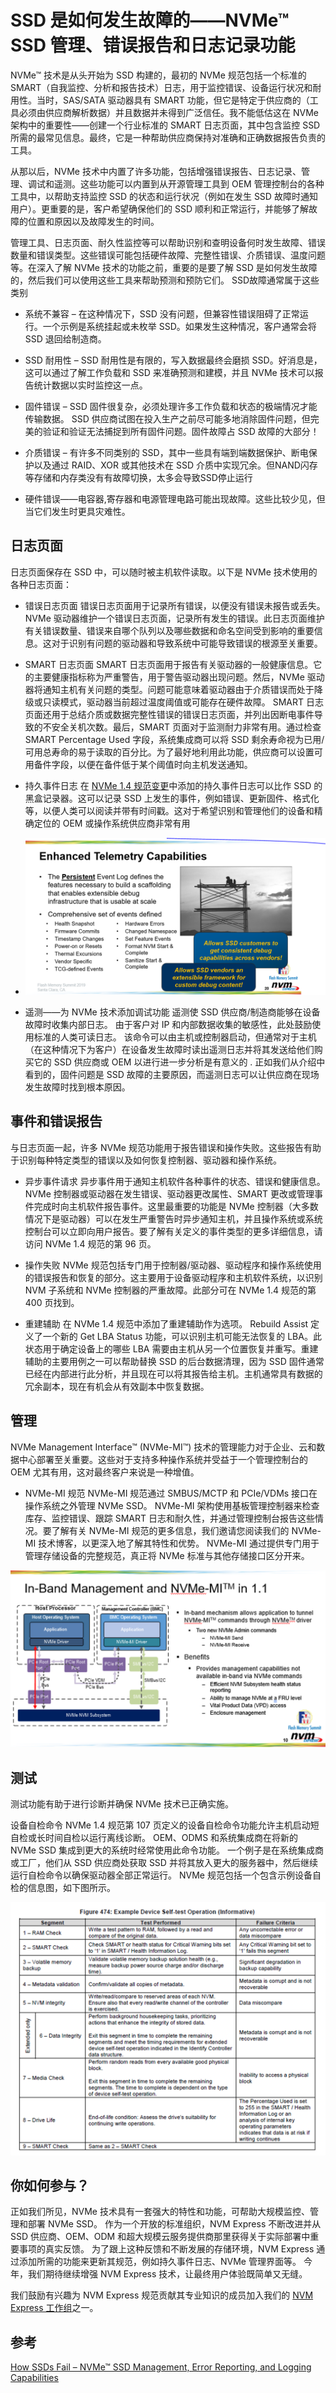 # SSD 是如何发生故障的——NVMe™ SSD 管理、错误报告和日志记录功能

NVMe™ 技术是从头开始为 SSD 构建的，最初的 NVMe 规范包括一个标准的 SMART（自我监控、分析和报告技术）日志，用于监控错误、设备运行状况和耐用性。当时，SAS/SATA 驱动器具有 SMART 功能，但它是特定于供应商的（工具必须由供应商解析数据）并且数据并未得到广泛信任。我不能低估这在 NVMe 架构中的重要性——创建一个行业标准的 SMART 日志页面，其中包含监控 SSD 所需的最常见信息。最终，它是一种帮助供应商保持对准确和正确数据报告负责的工具。

从那以后，NVMe 技术中内置了许多功能，包括增强错误报告、日志记录、管理、调试和遥测。这些功能可以内置到从开源管理工具到 OEM 管理控制台的各种工具中，以帮助支持监控 SSD 的状态和运行状况（例如在发生 SSD 故障时通知用户）。更重要的是，客户希望确保他们的 SSD 顺利和正常运行，并能够了解故障的位置和原因以及故障发生的时间。

管理工具、日志页面、耐久性监控等可以帮助识别和查明设备何时发生故障、错误数量和错误类型。这些错误可能包括硬件故障、完整性错误、介质错误、温度问题等。在深入了解 NVMe 技术的功能之前，重要的是要了解 SSD 是如何发生故障的，然后我们可以使用这些工具来帮助预测和预防它们。 SSD故障通常属于这些类别

- 系统不兼容 – 在这种情况下，SSD 没有问题，但兼容性错误阻碍了正常运行。一个示例是系统挂起或未枚举 SSD。如果发生这种情况，客户通常会将 SSD 退回给制造商。

- SSD 耐用性 – SSD 耐用性是有限的，写入数据最终会磨损 SSD。好消息是，这可以通过了解工作负载和 SSD 来准确预测和建模，并且 NVMe 技术可以报告统计数据以实时监控这一点。

- 固件错误 – SSD 固件很复杂，必须处理许多工作负载和状态的极端情况才能传输数据。 SSD 供应商试图在投入生产之前尽可能多地消除固件问题，但完美的验证和验证无法捕捉到所有固件问题。固件故障占 SSD 故障的大部分！

- 介质错误 – 有许多不同类别的 SSD，其中一些具有端到端数据保护、断电保护以及通过 RAID、XOR 或其他技术在 SSD 介质中实现冗余。但NAND闪存等存储和内存类没有有故障切换，太多会导致SSD停止运行

- 硬件错误——电容器,寄存器和电源管理电路可能出现故障。这些比较少见，但当它们发生时更具灾难性。

  

## 日志页面

日志页面保存在 SSD 中，可以随时被主机软件读取。以下是 NVMe 技术使用的各种日志页面：

- 错误日志页面
  错误日志页面用于记录所有错误，以便没有错误未报告或丢失。 NVMe 驱动器维护一个错误日志页面，记录所有发生的错误。此日志页面维护有关错误数量、错误来自哪个队列以及哪些数据和命名空间受到影响的重要信息。这对于识别有问题的驱动器和导致系统中可能导致错误的根源至关重要。

- SMART 日志页面
  SMART 日志页面用于报告有关驱动器的一般健康信息。它的主要健康指标称为严重警告，用于警告驱动器出现问题。然后，NVMe 驱动器将通知主机有关问题的类型。问题可能意味着驱动器由于介质错误而处于降级或只读模式，驱动器当前超过温度阈值或可能存在硬件故障。 SMART 日志页面还用于总结介质或数据完整性错误的错误日志页面，并列出因断电事件导致的不安全关机次数。最后，SMART 页面对于监测耐力非常有用。通过检查 SMART Percentage Used 字段，系统集成商可以将 SSD 剩余寿命视为已用/可用总寿命的易于读取的百分比。为了最好地利用此功能，供应商可以设置可用备件字段，以便在备件低于某个阈值时向主机发送通知。

- 持久事件日志
  在 [NVMe 1.4 规范变更](https://nvmexpress.org/changes-in-nvme-revision-1-4/)中添加的持久事件日志可以比作 SSD 的黑盒记录器。这可以记录 SSD 上发生的事件，例如错误、更新固件、格式化等，以便人类可以阅读并带有时间戳。这对于希望识别和管理他们的设备和精确定位的 OEM 或操作系统供应商非常有用
- ![](./Error-Reporting-Blog_1.png)

- 遥测——为 NVMe 技术添加调试功能
  遥测使 SSD 供应商/制造商能够在设备故障时收集内部日志。 由于客户对 IP 和内部数据收集的敏感性，此处鼓励使用标准的人类可读日志。 该命令可以由主机或控制器启动，但通常对于主机（在这种情况下为客户）在设备发生故障时读出遥测日志并将其发送给他们购买它的 SSD 供应商或 OEM 以进行进一步分析是有意义的 . 正如我们从介绍中看到的，固件问题是 SSD 故障的主要原因，而遥测日志可以让供应商在现场发生故障时找到根本原因。

## 事件和错误报告

与日志页面一起，许多 NVMe 规范功能用于报告错误和操作失败。这些报告有助于识别每种特定类型的错误以及如何恢复控制器、驱动器和操作系统。

- 异步事件请求
  异步事件用于通知主机软件各种事件的状态、错误和健康信息。 NVMe 控制器或驱动器在发生错误、驱动器更改属性、SMART 更改或管理事件完成时向主机软件报告事件。这里最重要的功能是 NVMe 控制器（大多数情况下是驱动器）可以在发生严重警告时异步通知主机，并且操作系统或系统控制台可以立即向用户报告。要了解有关定义的事件类型的更多详细信息，请访问 NVMe 1.4 规范的第 96 页。

- 操作失败
  NVMe 规范包括专门用于控制器/驱动器、驱动程序和操作系统使用的错误报告和恢复的部分。这主要用于设备驱动程序和主机软件系统，以识别 NVM 子系统和 NVMe 控制器的严重故障。此部分可在 NVMe 1.4 规范的第 400 页找到。

- 重建辅助
  在 NVMe 1.4 规范中添加了重建辅助作为选项。 Rebuild Assist 定义了一个新的 Get LBA Status 功能，可以识别主机可能无法恢复的 LBA。此状态用于确定设备上的哪些 LBA 需要由主机从另一个位置恢复并重写。重建辅助的主要用例之一可以帮助替换 SSD 的后台数据清理，因为 SSD 固件通常已经在内部进行此分析，并且现在可以将其报告给主机。主机通常具有数据的冗余副本，现在有机会从有效副本中恢复数据。 

## 管理

NVMe Management Interface™ (NVMe-MI™) 技术的管理能力对于企业、云和数据中心部署至关重要。这些对于支持多种操作系统并受益于一个管理控制台的 OEM 尤其有用，这对最终客户来说是一种增值。

- NVMe-MI 规范
  NVMe-MI 规范通过 SMBUS/MCTP 和 PCIe/VDMs 接口在操作系统之外管理 NVMe SSD。 NVMe-MI 架构使用基板管理控制器来检查库存、监控错误、跟踪 SMART 日志和耐久性，并通过管理控制台报告这些情况。要了解有关 NVMe-MI 规范的更多信息，我们邀请您阅读我们的 NVMe-MI 技术博客，以更深入地了解其特性和优势。 NVMe-MI 通过提供专门用于管理存储设备的完整规范，真正将 NVMe 标准与其他存储接口区分开来。

![](./Error-Reporting-Blog_2.png)

## 测试

测试功能有助于进行诊断并确保 NVMe 技术已正确实施。

设备自检命令
NVMe 1.4 规范第 107 页定义的设备自检命令功能允许主机启动短自检或长时间自检以运行离线诊断。 OEM、ODMS 和系统集成商在将新的 NVMe SSD 集成到更大的系统时经常使用此命令功能。 一个例子是在系统集成商或工厂，他们从 SSD 供应商处获取 SSD 并将其放入更大的服务器中，然后继续运行自检命令以确保驱动器全部正常运行。 NVMe 规范包括一个包含示例设备自检的信息图，如下图所示。

![](./Error-Reporting-Blog_3.png)

## 你如何参与？

正如我们所见，NVMe 技术具有一套强大的特性和功能，可帮助大规模监控、管理和部署 NVMe SSD。 作为一个开放的标准组织，NVM Express 不断改进并从 SSD 供应商、OEM、ODM 和超大规模云服务提供商那里获得关于实际部署中重要事项的真实反馈。 为了跟上这种反馈和不断发展的存储环境，NVM Express 通过添加所需的功能来更新其规范，例如持久事件日志、NVMe 管理界面等。 今年，我们期待继续增强 NVM Express 技术，让最终用户体验既简单又无缝。

我们鼓励有兴趣为 NVM Express 规范贡献其专业知识的成员加入我们的 [NVM Express 工作组](https://workspace.nvmexpress.org//login?back=https%3a%2f%2fworkspace.nvmexpress.org%2fapps%2forg%2fworkgroup%2fportal%2f)之一。

##  参考

[How SSDs Fail – NVMe™ SSD Management, Error Reporting, and Logging Capabilities](https://nvmexpress.org/how-ssds-fail-nvme-ssd-management-error-reporting-and-logging-capabilities/)

